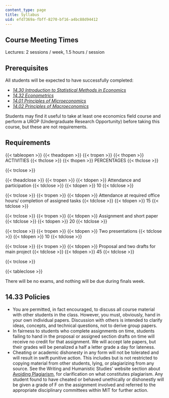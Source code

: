 ```yaml
---
content_type: page
title: Syllabus
uid: efd7369a-fbff-8270-bf16-a4bc88d94412
---
```


Course Meeting Times
--------------------

Lectures: 2 sessions / week, 1.5 hours / session

Prerequisites
-------------

All students will be expected to have successfully completed:

*   [_14.30 Introduction to Statistical Methods in Economics_](/courses/14-30-introduction-to-statistical-methods-in-economics-spring-2009)
*   [_14.32 Econometrics_](/courses/14-32-econometrics-spring-2007)
*   [_14.01 Principles of Microeconomics_](/courses/14-01-principles-of-microeconomics-fall-2007/)
*   [_14.02 Principles of Macroeconomics_](/courses/14-02-principles-of-macroeconomics-spring-2014)

Students may find it useful to take at least one economics field course and perform a UROP (Undergraduate Research Opportunity) before taking this course, but these are not requirements.

Requirements
------------

{{< tableopen >}}
{{< theadopen >}}
{{< tropen >}}
{{< thopen >}}
ACTIVITIES
{{< thclose >}}
{{< thopen >}}
PERCENTAGES
{{< thclose >}}

{{< trclose >}}

{{< theadclose >}}
{{< tropen >}}
{{< tdopen >}}
Attendance and participation
{{< tdclose >}}
{{< tdopen >}}
10
{{< tdclose >}}

{{< trclose >}}
{{< tropen >}}
{{< tdopen >}}
Attendance at required office hours/ completion of assigned tasks
{{< tdclose >}}
{{< tdopen >}}
15
{{< tdclose >}}

{{< trclose >}}
{{< tropen >}}
{{< tdopen >}}
Assignment and short paper
{{< tdclose >}}
{{< tdopen >}}
20
{{< tdclose >}}

{{< trclose >}}
{{< tropen >}}
{{< tdopen >}}
Two presentations
{{< tdclose >}}
{{< tdopen >}}
10
{{< tdclose >}}

{{< trclose >}}
{{< tropen >}}
{{< tdopen >}}
Proposal and two drafts for main project
{{< tdclose >}}
{{< tdopen >}}
45
{{< tdclose >}}

{{< trclose >}}

{{< tableclose >}}

There will be no exams, and nothing will be due during finals week.

14.33 Policies
--------------

*   You are permitted, in fact encouraged, to discuss all course material with other students in the class. However, you must, obviously, hand in your own individual papers. Discussion with others is intended to clarify ideas, concepts, and technical questions, not to derive group papers.
*   In fairness to students who complete assignments on time, students failing to hand in the proposal or assigned section drafts on time will receive no credit for that assignment. We will accept late papers, but their grades will be penalized a half a letter grade a day for lateness.
*   Cheating or academic dishonesty in any form will not be tolerated and will result in swift punitive action. This includes but is not restricted to copying material from other students, lying, or plagiarizing from any source. See the Writing and Humanistic Studies' website section about [Avoiding Plagiarism](http://cmsw.mit.edu/writing-and-communication-center/avoiding-plagiarism/), for clarification on what constitutes plagiarism. Any student found to have cheated or behaved unethically or dishonestly will be given a grade of F on the assignment involved and referred to the appropriate disciplinary committees within MIT for further action.